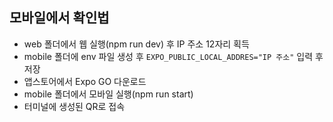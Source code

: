 ## 모바일에서 확인법
- web 폴더에서 웹 실행(npm run dev) 후 IP 주소 12자리 획득
- mobile 폴더에 env 파일 생성 후 `EXPO_PUBLIC_LOCAL_ADDRES="IP 주소"` 입력 후 저장
- 앱스토어에서 Expo GO 다운로드
- mobile 폴더에서 모바일 실행(npm run start)
- 터미널에 생성된 QR로 접속
